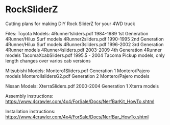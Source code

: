 # RockSliderZ
Cutting plans for making DIY Rock SliderZ for your 4WD truck

Files:
Toyota Models:
4Runner1sliders.pdf  1984-1989 1st Generation 4Runner/Hilux Surf models
4Runner2sliders.pdf  1990-1995 2nd Generation 4Runner/Hilux Surf models
4Runner3sliders.pdf  1996-2002 3rd Generation 4Runner models
4Runner4sliders.pdf  2003-2009 4th Generation 4Runner models
TacomaXcabSliders.pdf  1995.5 - 2004 Tacoma Pickup models, only length changes over varios cab versions

Mitsubishi Models:
Montero1Sliders.pdf     Generation 1 Montero/Pajero models
MonteroIIslidersG2.pdf  Generation 2 Montero/Pajero models

Nissan Models:
XterraSliders.pdf  2000-2004 Generation 1 Xterra models

Assembly instructions:
	https://www.4crawler.com/4x4/ForSale/Docs/NerfBarKit_HowTo.shtml
	
Installation instructions:
	https://www.4crawler.com/4x4/ForSale/Docs/NerfBar_HowTo.shtml
